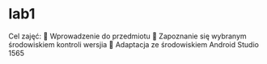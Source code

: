 # lab1
Cel zajęć:
 Wprowadzenie do przedmiotu
 Zapoznanie się wybranym środowiskiem kontroli wersjia
 Adaptacja ze środowiskiem Android Studio
1565
